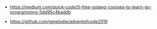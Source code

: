 - https://medium.com/quick-code/5-free-golang-courses-to-learn-go-programming-5dd95c4baddb

- https://github.com/gmelodie/adventofcode2019
